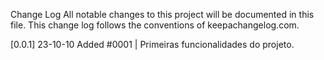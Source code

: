 Change Log All notable changes to this project will be documented in this file. This change log follows the conventions of keepachangelog.com.

[0.0.1] 23-10-10 Added #0001 | Primeiras funcionalidades do projeto.